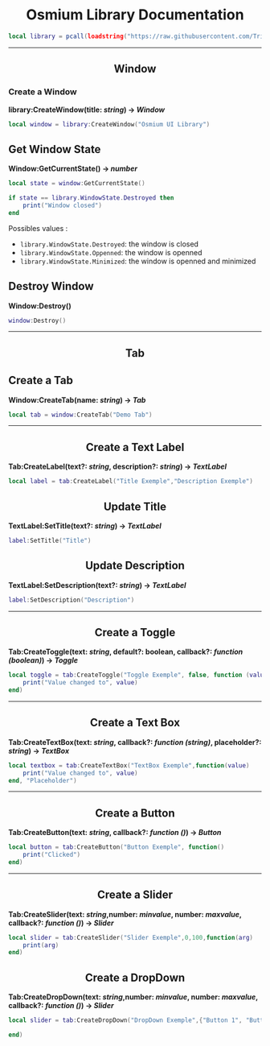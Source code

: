 <h1 align="center">Osmium Library Documentation</h1>

```lua
local library = pcall(loadstring("https://raw.githubusercontent.com/TrixAde/Osmium/main/OsmiumLibrary.lua"))
```

---

<h2 align="center">Window</h2>

### Create a Window

**library:CreateWindow(title: *string*) -> *Window***

```lua
local window = library:CreateWindow("Osmium UI Library")
```

## Get Window State

**Window:GetCurrentState() -> *number***

```lua
local state = window:GetCurrentState()

if state == library.WindowState.Destroyed then
    print("Window closed")
end
```

Possibles values :
- `library.WindowState.Destroyed`: the window is closed
- `library.WindowState.Oppenned`: the window is openned
- `library.WindowState.Minimized`: the window is openned and minimized

## Destroy Window

**Window:Destroy()**

```lua
window:Destroy()
```

---

<h2 align="center">Tab</h2>

## Create a Tab

**Window:CreateTab(name: *string*) -> *Tab***

```lua
local tab = window:CreateTab("Demo Tab")
```
---

<h2 align="center">Create a Text Label</h2>

**Tab:CreateLabel(text?: *string*, description?: *string*) -> *TextLabel***

```lua
local label = tab:CreateLabel("Title Exemple","Description Exemple")
```

<h2 align="center">Update Title</h2>

**TextLabel:SetTitle(text?: *string*) -> *TextLabel***

```lua
label:SetTitle("Title")
```

<h2 align="center">Update Description</h2>

**TextLabel:SetDescription(text?: *string*) -> *TextLabel***

```lua
label:SetDescription("Description")
```
---

<h2 align="center">Create a Toggle</h2>

**Tab:CreateToggle(text: *string*, default?: boolean, callback?: *function (boolean)*) -> *Toggle***

```lua
local toggle = tab:CreateToggle("Toggle Exemple", false, function (value)
    print("Value changed to", value)
end)
```

---

<h2 align="center">Create a Text Box</h2>

**Tab:CreateTextBox(text: *string*, callback?: *function (string)*, placeholder?: *string*) -> *TextBox***

```lua
local textbox = tab:CreateTextBox("TextBox Exemple",function(value)
    print("Value changed to", value)
end, "Placeholder")
```
---

<h2 align="center">Create a Button</h2>

**Tab:CreateButton(text: *string*, callback?: *function ()*) -> *Button***

```lua
local button = tab:CreateButton("Button Exemple", function()
    print("Clicked")
end)
```

---

<h2 align="center">Create a Slider</h2>

**Tab:CreateSlider(text: *string*,number: *minvalue*, number: *maxvalue*, callback?: *function ()*) -> *Slider***

```lua
local slider = tab:CreateSlider("Slider Exemple",0,100,function(arg)
	print(arg)
end)
```
<h2 align="center">Create a DropDown</h2>

**Tab:CreateDropDown(text: *string*,number: *minvalue*, number: *maxvalue*, callback?: *function ()*) -> *Slider***

```lua
local slider = tab:CreateDropDown("DropDown Exemple",{"Button 1", "Button 2", "Button 3"},function()

end)
```
